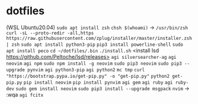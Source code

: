 # dotfiles
(WSL Ubuntu20.04)
`sudo apt install zsh`
`chsh $(whoami)` -> `/usr/bin/zsh`
<Reboot>
`curl -sL --proto-redir -all,https https://raw.githubusercontent.com/zplug/installer/master/installer.zsh| zsh`
`sudo apt install python3-pip`
`pip3 install powerline-shell`
`sudo apt install peco`
`cd ~/dotfiles/.bin`
`./install.sh`
<install lsd https://github.com/Peltoche/lsd/releases>
`agi silversearcher-ag`
`agi neovim`
`agi npm`
`sudo npm install -g neovim`
`sudo pip3 neovim`
`sudo pip3 --upgrade pynvim`
`agi python3-pip`
`agi python2`
`mc tmp`
`curl "https://bootstrap.pypa.io/get-pip.py" -o "get-pip.py"`
`python2 get-pip.py`
`pip install neovim`
`pip install pynvim`
`agi gem`
`agi ruby`
`agi ruby-dev`
`sudo gem install neovim`
`sudo pip3 install --upgrade msgpack`
`nvim` -> :wqa
`agi fcitx`
